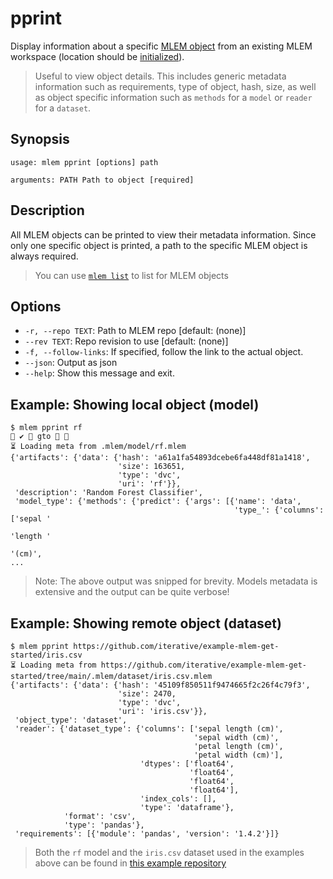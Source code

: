 # pprint

Display information about a specific
[MLEM object](/doc/user-guide/basic-concepts#mlem-objects) from an existing MLEM
workspace (location should be [initialized](/doc/command-reference/init)).

> Useful to view object details. This includes generic metadata information such
> as requirements, type of object, hash, size, as well as object specific information
> such as `methods` for a `model` or `reader` for a `dataset`.

## Synopsis

```usage
usage: mlem pprint [options] path

arguments: PATH Path to object [required]
```

## Description

All MLEM objects can be printed to view their metadata information.
Since only one specific object is printed, a path to the specific MLEM
object is always required.

> You can use [`mlem list`](/doc/command-reference/list) to list for MLEM objects

## Options

- `-r, --repo TEXT`: Path to MLEM repo [default: (none)]
- `--rev TEXT`: Repo revision to use [default: (none)]
- `-f, --follow-links`: If specified, follow the link to the actual object.
- `--json`: Output as json
- `--help`: Show this message and exit.

## Example: Showing local object (model)
```mlem
$ mlem pprint rf                                                                                                                        ✔  gto  
⏳️ Loading meta from .mlem/model/rf.mlem
{'artifacts': {'data': {'hash': 'a61a1fa54893dcebe6fa448df81a1418',
                        'size': 163651,
                        'type': 'dvc',
                        'uri': 'rf'}},
 'description': 'Random Forest Classifier',
 'model_type': {'methods': {'predict': {'args': [{'name': 'data',
                                                  'type_': {'columns': ['sepal '
                                                                        'length '
                                                                        '(cm)',
...
```
> Note: The above output was snipped for brevity. Models metadata is extensive
> and the output can be quite verbose!

## Example: Showing remote object (dataset)
```mlem
$ mlem pprint https://github.com/iterative/example-mlem-get-started/iris.csv
⏳️ Loading meta from https://github.com/iterative/example-mlem-get-started/tree/main/.mlem/dataset/iris.csv.mlem
{'artifacts': {'data': {'hash': '45109f850511f9474665f2c26f4c79f3',
                        'size': 2470,
                        'type': 'dvc',
                        'uri': 'iris.csv'}},
 'object_type': 'dataset',
 'reader': {'dataset_type': {'columns': ['sepal length (cm)',
                                         'sepal width (cm)',
                                         'petal length (cm)',
                                         'petal width (cm)'],
                             'dtypes': ['float64',
                                        'float64',
                                        'float64',
                                        'float64'],
                             'index_cols': [],
                             'type': 'dataframe'},
            'format': 'csv',
            'type': 'pandas'},
 'requirements': [{'module': 'pandas', 'version': '1.4.2'}]}
```

> Both the `rf` model and the `iris.csv` dataset used in the examples above can be found in
> [this example repository](/doc/command-reference/list#examples)
